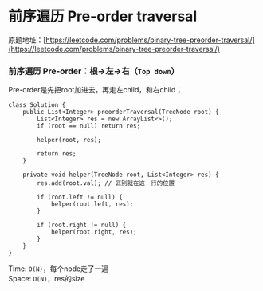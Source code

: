 # 前序遍历 Pre-order traversal

原题地址：[https://leetcode.com/problems/binary-tree-preorder-traversal/](https://leetcode.com/problems/binary-tree-preorder-traversal/)

### 前序遍历 Pre-order：根→左→右（`Top down`） 



Pre-order是先把root加进去，再走左child，和右child；

```text
class Solution {
    public List<Integer> preorderTraversal(TreeNode root) {
        List<Integer> res = new ArrayList<>();
        if (root == null) return res;
        
        helper(root, res);
        
        return res;
    }
    
    private void helper(TreeNode root, List<Integer> res) {
        res.add(root.val); // 区别就在这一行的位置
        
        if (root.left != null) {
            helper(root.left, res);
        }
        
        if (root.right != null) {
            helper(root.right, res);
        }
    }
}
```

Time: `O(N)`，每个node走了一遍  
Space: `O(N)`，res的size 

